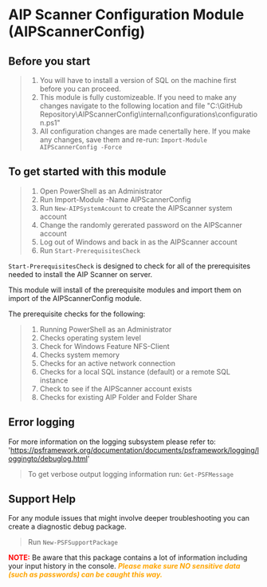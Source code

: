 ﻿# AIP Scanner Configuration Module (AIPScannerConfig)

## Before you start

> 1. You will have to install a version of SQL on the machine first before you can proceed.
> 2. This module is fully customizeable. If you need to make any changes navigate to the following location and file "C:\GitHub Repository\AIPScannerConfig\internal\configurations\configuration.ps1"
> 3. All configuration changes are made cenertally here. If you make any changes, save them and re-run: `Import-Module AIPScannerConfig -Force`

## To get started with this module

> 1. Open PowerShell as an Administrator
> 2. Run Import-Module -Name AIPScannerConfig
> 3. Run `New-AIPSystemAcount` to create the AIPScanner system account
> 4. Change the randomly gererated password on the AIPScanner account
> 5. Log out of Windows and back in as the AIPScanner account
> 6. Run `Start-PrerequisitesCheck`

`Start-PrerequisitesCheck` is designed to check for all of the prerequisites needed to install the AIP Scanner on server.

 This module will install of the prerequisite modules and import them on import of the AIPScannerConfig module.

The prerequisite checks for the following:

> 1. Running PowerShell as an Administrator
> 2. Checks operating system level
> 3. Check for Windows Feature NFS-Client
> 4. Checks system memory
> 5. Checks for an active network connection
> 6. Checks for a local SQL instance (default) or a remote SQL instance
> 7. Check to see if the AIPScanner account exists
> 8. Checks for existing AIP Folder and Folder Share

## Error logging

For more information on the logging subsystem please refer to: 'https://psframework.org/documentation/documents/psframework/logging/loggingto/debuglog.html'

> To get verbose output logging information run: `Get-PSFMessage`

## Support Help
For any module issues that might involve deeper troubleshooting you can create a diagnostic debug package.
> Run `New-PSFSupportPackage`

<b><span style="color:red">NOTE:</b></span> Be aware that this package contains a lot of information including your input history in the console.
<b><i><span style="color:orange">Please make sure NO sensitive data (such as passwords) can be caught this way.</b></i></span>
